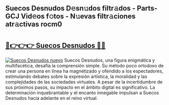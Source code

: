 ## Suecos Desnudos D𝚎sn𝚞dos filtr𝚊dos - Parts-GCJ Vid𝚎os f𝚘tos - N𝚞evas filtr𝚊ciones atr𝚊ctivas rocm0

# <h2><a href="http://mbbeclo.tromn.icu/?c=Suecos+Desnudos">🔗👉👉👉 Suecos Desnudos 🔗🔗</a></h2>

[![Suecos Desnudos nuevo](https://i.imgur.com/pEAQMta.gif)](http://mbbeclo.tromn.icu/?c=Suecos+Desnudos)
Suecos Desnudos, una figura enigmática y multifacética, desafía la comprensión simple. Su método poco ortodoxo de crear una persona en línea ha magnetizado y ofendido a los espectadores, estimulando debates sobre la expresión artística, la moralidad y las complejidades de las sociedades virtuales. A pesar de la incertidumbre de sus próximos pasos, su impacto en el ámbito digital es significativo. La determinación inquebrantable y el encanto innegable impulsan a Suecos Desnudos hacia adelante en el reino virtual.
